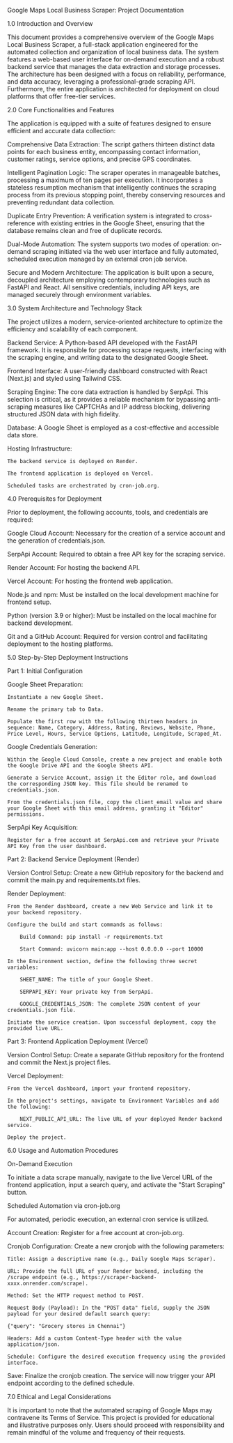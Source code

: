 Google Maps Local Business Scraper: Project Documentation

1.0 Introduction and Overview

This document provides a comprehensive overview of the Google Maps Local Business Scraper, a full-stack application engineered for the automated collection and organization of local business data. The system features a web-based user interface for on-demand execution and a robust backend service that manages the data extraction and storage processes. The architecture has been designed with a focus on reliability, performance, and data accuracy, leveraging a professional-grade scraping API. Furthermore, the entire application is architected for deployment on cloud platforms that offer free-tier services.

2.0 Core Functionalities and Features

The application is equipped with a suite of features designed to ensure efficient and accurate data collection:

Comprehensive Data Extraction: The script gathers thirteen distinct data points for each business entity, encompassing contact information, customer ratings, service options, and precise GPS coordinates.

Intelligent Pagination Logic: The scraper operates in manageable batches, processing a maximum of ten pages per execution. It incorporates a stateless resumption mechanism that intelligently continues the scraping process from its previous stopping point, thereby conserving resources and preventing redundant data collection.

Duplicate Entry Prevention: A verification system is integrated to cross-reference with existing entries in the Google Sheet, ensuring that the database remains clean and free of duplicate records.

Dual-Mode Automation: The system supports two modes of operation: on-demand scraping initiated via the web user interface and fully automated, scheduled execution managed by an external cron job service.

Secure and Modern Architecture: The application is built upon a secure, decoupled architecture employing contemporary technologies such as FastAPI and React. All sensitive credentials, including API keys, are managed securely through environment variables.

3.0 System Architecture and Technology Stack

The project utilizes a modern, service-oriented architecture to optimize the efficiency and scalability of each component.

Backend Service: A Python-based API developed with the FastAPI framework. It is responsible for processing scrape requests, interfacing with the scraping engine, and writing data to the designated Google Sheet.

Frontend Interface: A user-friendly dashboard constructed with React (Next.js) and styled using Tailwind CSS.

Scraping Engine: The core data extraction is handled by SerpApi. This selection is critical, as it provides a reliable mechanism for bypassing anti-scraping measures like CAPTCHAs and IP address blocking, delivering structured JSON data with high fidelity.

Database: A Google Sheet is employed as a cost-effective and accessible data store.

Hosting Infrastructure:

    The backend service is deployed on Render.

    The frontend application is deployed on Vercel.

    Scheduled tasks are orchestrated by cron-job.org.

4.0 Prerequisites for Deployment

Prior to deployment, the following accounts, tools, and credentials are required:

Google Cloud Account: Necessary for the creation of a service account and the generation of credentials.json.

SerpApi Account: Required to obtain a free API key for the scraping service.

Render Account: For hosting the backend API.

Vercel Account: For hosting the frontend web application.

Node.js and npm: Must be installed on the local development machine for frontend setup.

Python (version 3.9 or higher): Must be installed on the local machine for backend development.

Git and a GitHub Account: Required for version control and facilitating deployment to the hosting platforms.

5.0 Step-by-Step Deployment Instructions

Part 1: Initial Configuration

Google Sheet Preparation:

    Instantiate a new Google Sheet.

    Rename the primary tab to Data.

    Populate the first row with the following thirteen headers in sequence: Name, Category, Address, Rating, Reviews, Website, Phone, Price Level, Hours, Service Options, Latitude, Longitude, Scraped_At.

Google Credentials Generation:

    Within the Google Cloud Console, create a new project and enable both the Google Drive API and the Google Sheets API.

    Generate a Service Account, assign it the Editor role, and download the corresponding JSON key. This file should be renamed to credentials.json.

    From the credentials.json file, copy the client_email value and share your Google Sheet with this email address, granting it "Editor" permissions.

SerpApi Key Acquisition:

    Register for a free account at SerpApi.com and retrieve your Private API Key from the user dashboard.

Part 2: Backend Service Deployment (Render)

Version Control Setup: Create a new GitHub repository for the backend and commit the main.py and requirements.txt files.

Render Deployment:

    From the Render dashboard, create a new Web Service and link it to your backend repository.

    Configure the build and start commands as follows:

        Build Command: pip install -r requirements.txt

        Start Command: uvicorn main:app --host 0.0.0.0 --port 10000

    In the Environment section, define the following three secret variables:

        SHEET_NAME: The title of your Google Sheet.

        SERPAPI_KEY: Your private key from SerpApi.

        GOOGLE_CREDENTIALS_JSON: The complete JSON content of your credentials.json file.

    Initiate the service creation. Upon successful deployment, copy the provided live URL.

Part 3: Frontend Application Deployment (Vercel)

Version Control Setup: Create a separate GitHub repository for the frontend and commit the Next.js project files.

Vercel Deployment:

    From the Vercel dashboard, import your frontend repository.

    In the project's settings, navigate to Environment Variables and add the following:

        NEXT_PUBLIC_API_URL: The live URL of your deployed Render backend service.

    Deploy the project.

6.0 Usage and Automation Procedures

On-Demand Execution

To initiate a data scrape manually, navigate to the live Vercel URL of the frontend application, input a search query, and activate the "Start Scraping" button.

Scheduled Automation via cron-job.org

For automated, periodic execution, an external cron service is utilized.

Account Creation: Register for a free account at cron-job.org.

Cronjob Configuration: Create a new cronjob with the following parameters:

    Title: Assign a descriptive name (e.g., Daily Google Maps Scraper).

    URL: Provide the full URL of your Render backend, including the /scrape endpoint (e.g., https://scraper-backend-xxxx.onrender.com/scrape).

    Method: Set the HTTP request method to POST.

    Request Body (Payload): In the "POST data" field, supply the JSON payload for your desired default search query:

    {"query": "Grocery stores in Chennai"}

    Headers: Add a custom Content-Type header with the value application/json.

    Schedule: Configure the desired execution frequency using the provided interface.

Save: Finalize the cronjob creation. The service will now trigger your API endpoint according to the defined schedule.

7.0 Ethical and Legal Considerations

It is important to note that the automated scraping of Google Maps may contravene its Terms of Service. This project is provided for educational and illustrative purposes only. Users should proceed with responsibility and remain mindful of the volume and frequency of their requests.